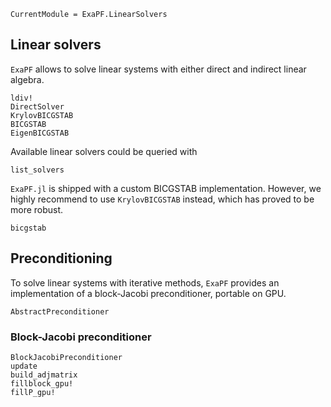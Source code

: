 ```@meta
CurrentModule = ExaPF.LinearSolvers
```

## Linear solvers

`ExaPF` allows to solve linear systems with either
direct and indirect linear algebra.
```@docs
ldiv!
DirectSolver
KrylovBICGSTAB
BICGSTAB
EigenBICGSTAB

```

Available linear solvers could be queried with
```@docs
list_solvers

```

`ExaPF.jl` is shipped with a custom BICGSTAB implementation.
However, we highly recommend to use `KrylovBICGSTAB` instead,
which has proved to be more robust.
```@docs
bicgstab

```


## Preconditioning

To solve linear systems with iterative methods, `ExaPF`
provides an implementation of a block-Jacobi preconditioner,
portable on GPU.

```@docs
AbstractPreconditioner
```

### Block-Jacobi preconditioner

```@docs
BlockJacobiPreconditioner
update
build_adjmatrix
fillblock_gpu!
fillP_gpu!
```
